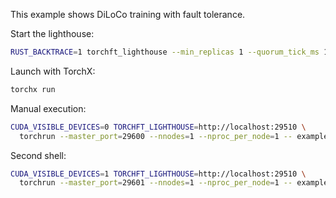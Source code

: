 This example shows DiLoCo training with fault tolerance.

Start the lighthouse:
```sh
RUST_BACKTRACE=1 torchft_lighthouse --min_replicas 1 --quorum_tick_ms 100 --join_timeout_ms 10000
```

Launch with TorchX:
```sh
torchx run
```

Manual execution:
```sh
CUDA_VISIBLE_DEVICES=0 TORCHFT_LIGHTHOUSE=http://localhost:29510 \
  torchrun --master_port=29600 --nnodes=1 --nproc_per_node=1 -- examples/diloco/train_diloco.py
```
Second shell:
```sh
CUDA_VISIBLE_DEVICES=1 TORCHFT_LIGHTHOUSE=http://localhost:29510 \
  torchrun --master_port=29601 --nnodes=1 --nproc_per_node=1 -- examples/diloco/train_diloco.py
```
